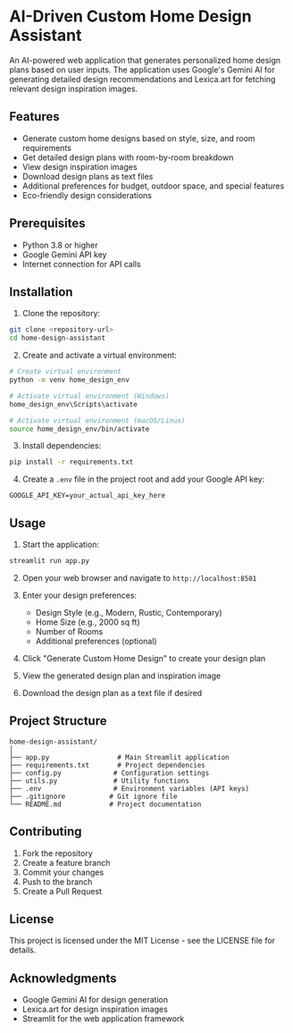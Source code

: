 # AI-Driven Custom Home Design Assistant

An AI-powered web application that generates personalized home design plans based on user inputs. The application uses Google's Gemini AI for generating detailed design recommendations and Lexica.art for fetching relevant design inspiration images.

## Features

- Generate custom home designs based on style, size, and room requirements
- Get detailed design plans with room-by-room breakdown
- View design inspiration images
- Download design plans as text files
- Additional preferences for budget, outdoor space, and special features
- Eco-friendly design considerations

## Prerequisites

- Python 3.8 or higher
- Google Gemini API key
- Internet connection for API calls

## Installation

1. Clone the repository:
```bash
git clone <repository-url>
cd home-design-assistant
```

2. Create and activate a virtual environment:
```bash
# Create virtual environment
python -m venv home_design_env

# Activate virtual environment (Windows)
home_design_env\Scripts\activate

# Activate virtual environment (macOS/Linux)
source home_design_env/bin/activate
```

3. Install dependencies:
```bash
pip install -r requirements.txt
```

4. Create a `.env` file in the project root and add your Google API key:
```
GOOGLE_API_KEY=your_actual_api_key_here
```

## Usage

1. Start the application:
```bash
streamlit run app.py
```

2. Open your web browser and navigate to `http://localhost:8501`

3. Enter your design preferences:
   - Design Style (e.g., Modern, Rustic, Contemporary)
   - Home Size (e.g., 2000 sq ft)
   - Number of Rooms
   - Additional preferences (optional)

4. Click "Generate Custom Home Design" to create your design plan

5. View the generated design plan and inspiration image

6. Download the design plan as a text file if desired

## Project Structure

```
home-design-assistant/
│
├── app.py                 # Main Streamlit application
├── requirements.txt       # Project dependencies
├── config.py             # Configuration settings
├── utils.py              # Utility functions
├── .env                  # Environment variables (API keys)
├── .gitignore           # Git ignore file
└── README.md            # Project documentation
```

## Contributing

1. Fork the repository
2. Create a feature branch
3. Commit your changes
4. Push to the branch
5. Create a Pull Request

## License

This project is licensed under the MIT License - see the LICENSE file for details.

## Acknowledgments

- Google Gemini AI for design generation
- Lexica.art for design inspiration images
- Streamlit for the web application framework 